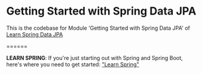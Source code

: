 # Getting Started with Spring Data JPA

This is the codebase for Module 'Getting Started with Spring Data JPA' of [Learn Spring Data JPA](https://www.baeldung.com/learn-spring-data-jpa-course)


======

**LEARN SPRING**: If you're just starting out with Spring and Spring Boot, here's where you need to get started: ["Learn Spring"](https://www.baeldung.com/course-ls-ot33p)

